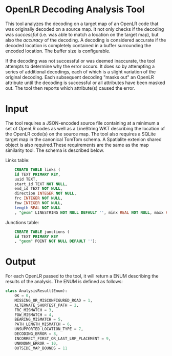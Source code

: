 # OpenLR Decoding Analysis Tool
This tool analyzes the decoding on a target map  of an OpenLR code that was originally decoded on a source map.
It not only checks if the decoding was _successful_ (i.e. was able to match a location on the target map), but also
the _accuracy_ of the decoding.  A decoding is considered accurate if the decoded location is completely contained in
a buffer surrounding the encoded location.  The buffer size is configurable.

If the decoding was not successful or was deemed inaccurate, the tool attempts to determine why the error occurs.  It
does so by attempting a series of additional decodings, each of which is a slight variation of the original decoding.
Each subsequent decoding "masks out" an OpenLR attribute until the decoding is successful or all attributes have been
masked out.  The tool then reports which attribute(s) caused the error.

# Input
The tool requires a JSON-encoded source file containing at a minimum a set of OpenLR codes as well as a LineString
WKT describing the location of the OpenLR code(s) on the source map.  The tool also requires a SQLite target map in 
the canonical TomTom schema.  A Spatialite extenion shared object is also required.These requirements are the same 
as the map similarity tool. The schema is described below.

Links table:

```sql
    CREATE TABLE links (
    id TEXT PRIMARY KEY,
    uuid TEXT,
    start_id TEXT NOT NULL,
    end_id TEXT NOT NULL,
    direction INTEGER NOT NULL,
    frc INTEGER NOT NULL,
    fow INTEGER NOT NULL,
    length REAL NOT NULL
    , "geom" LINESTRING NOT NULL DEFAULT '', minx REAL NOT NULL, maxx REAL NOT NULL, miny REAL NOT NULL, maxy REAL NOT NULL);
```

Junctions table:

```sql
    CREATE TABLE junctions (
    id TEXT PRIMARY KEY
    , "geom" POINT NOT NULL DEFAULT '');
```

# Output
For each OpenLR passed to the tool, it will return a ENUM describing the results of the analysis. The ENUM is defined
as follows:
```python
class AnalysisResult(Enum):
    OK = 0,
    MISSING_OR_MISCONFIGURED_ROAD = 1,
    ALTERNATE_SHORTEST_PATH = 2,
    FRC_MISMATCH = 3,
    FOW_MISMATCH = 4,
    BEARING_MISMATCH = 5,
    PATH_LENGTH_MISMATCH = 6,
    UNSUPPORTED_LOCATION_TYPE = 7,
    DECODING_ERROR = 8,
    INCORRECT_FIRST_OR_LAST_LRP_PLACEMENT = 9,
    UNKNOWN_ERROR = 10,
    OUTSIDE_MAP_BOUNDS = 11
```


